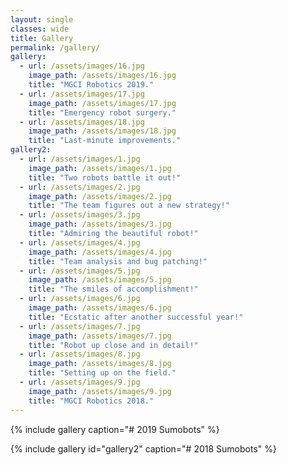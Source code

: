 ```yaml
---
layout: single
classes: wide
title: Gallery
permalink: /gallery/
gallery:
  - url: /assets/images/16.jpg
    image_path: /assets/images/16.jpg
    title: "MGCI Robotics 2019."
  - url: /assets/images/17.jpg
    image_path: /assets/images/17.jpg
    title: "Emergency robot surgery."
  - url: /assets/images/18.jpg
    image_path: /assets/images/18.jpg
    title: "Last-minute improvements."
gallery2:
  - url: /assets/images/1.jpg
    image_path: /assets/images/1.jpg
    title: "Two robots battle it out!"
  - url: /assets/images/2.jpg
    image_path: /assets/images/2.jpg
    title: "The team figures out a new strategy!"
  - url: /assets/images/3.jpg
    image_path: /assets/images/3.jpg
    title: "Admiring the beautiful robot!"
  - url: /assets/images/4.jpg
    image_path: /assets/images/4.jpg
    title: "Team analysis and bug patching!"
  - url: /assets/images/5.jpg
    image_path: /assets/images/5.jpg
    title: "The smiles of accomplishment!"
  - url: /assets/images/6.jpg
    image_path: /assets/images/6.jpg
    title: "Ecstatic after another successful year!"
  - url: /assets/images/7.jpg
    image_path: /assets/images/7.jpg
    title: "Robot up close and in detail!"
  - url: /assets/images/8.jpg
    image_path: /assets/images/8.jpg
    title: "Setting up on the field."
  - url: /assets/images/9.jpg
    image_path: /assets/images/9.jpg
    title: "MGCI Robotics 2018."
---
```


{% include gallery caption="# 2019 Sumobots" %}

{% include gallery id="gallery2" caption="# 2018 Sumobots" %}
